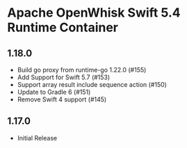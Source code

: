 <!--
#
# Licensed to the Apache Software Foundation (ASF) under one or more
# contributor license agreements.  See the NOTICE file distributed with
# this work for additional information regarding copyright ownership.
# The ASF licenses this file to You under the Apache License, Version 2.0
# (the "License"); you may not use this file except in compliance with
# the License.  You may obtain a copy of the License at
#
#     http://www.apache.org/licenses/LICENSE-2.0
#
# Unless required by applicable law or agreed to in writing, software
# distributed under the License is distributed on an "AS IS" BASIS,
# WITHOUT WARRANTIES OR CONDITIONS OF ANY KIND, either express or implied.
# See the License for the specific language governing permissions and
# limitations under the License.
#
-->

# Apache OpenWhisk Swift 5.4 Runtime Container

## 1.18.0
 - Build go proxy from runtime-go 1.22.0 (#155)
 - Add Support for Swift 5.7 (#153)
 - Support array result include sequence action (#150)
 - Update to Gradle 6 (#151)
 - Remove Swift 4 support (#145)

## 1.17.0
 - Initial Release
